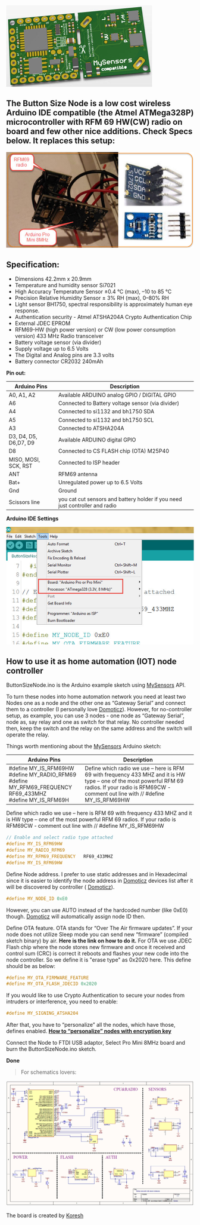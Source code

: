 

![enter image description here](https://github.com/EasySensors/ButtonSizeNode/blob/master/pics/bttnsz.jpg?raw=true)

## The Button Size Node is a low cost wireless Arduino IDE compatible (the Atmel ATMega328P) microcontroller with RFM 69 HW(CW) radio on board and few other nice additions. Check Specs below. It replaces this setup:
![](https://github.com/EasySensors/ButtonSizeNode/blob/master/pics/replce.jpg?raw=true)

## Specification: ##
 - Dimensions 42.2mm x 20.9mm
 - Temperature and humidity sensor Si7021 
 - High Accuracy Temperature Sensor ±0.4 °C (max), –10 to 85 °C
 - Precision Relative Humidity Sensor ± 3% RH (max), 0–80% RH
 - Light sensor BH1750,  spectral responsibility is approximately human eye response.
 - Authentication security - Atmel ATSHA204A Crypto Authentication Chip
 - External JDEC EPROM
 - RFM69-HW (high power version) or CW (low power consumption version) 433 MHz Radio transceiver
 - Battery voltage sensor (via divider)
 - Supply voltage up to 6.5 Volts
 - The Digital and Analog pins are 3.3 volts
 - Battery connector CR2032 240mAh


**Pin out:** 


Arduino Pins|	Description
------------|--------------
A0, A1, A2 |	Available ARDUINO analog GPIO / DIGITAL GPIO
A6 |	Connected to Battery voltage sensor (via divider)
A4 |	Connected to si1132 and bh1750 SDA 
A5 |	Connected to si1132 and bh1750 SCL
A3 |	Connected to  ATSHA204A
D3, D4, D5, D6,D7, D9 |	Available ARDUINO digital GPIO
D8 |	Connected to CS FLASH chip (OTA) M25P40
MISO, MOSI, SCK, RST |	Connected to ISP header
ANT |	RFM69 antenna
Bat+ | Unregulated power up to 6.5 Volts
Gnd | Ground
Scissors line | you cat cut sensors and battery holder if you need just controller and radio


**Arduino IDE Settings**

![Arduino IDE Settings](https://github.com/EasySensors/ButtonSizeNode/blob/master/pics/IDEsettings.jpg?raw=true)



How to use it as home automation (IOT) node controller
------------------------------------------------------


ButtonSizeNode.ino is the Arduino example sketch using [MySensors](https://www.mysensors.org/) API. 

To turn these nodes into home automation network you need at least two Nodes one as a node and the other one as “Gateway Serial” and connect them to a controller (I personally love [Domoticz](https://domoticz.com/)). However, for no-controller setup, as example, you can use 3 nodes - one node as “Gateway Serial”, node as, say relay and one as switch for that relay. No controller needed then, keep the switch and the relay on the same address and the switch will operate the relay.

Things worth mentioning about the  [MySensors](https://www.mysensors.org/) Arduino sketch: 


Arduino Pins|	Description
------------|--------------
#define MY_IS_RFM69HW<br>#define MY_RADIO_RFM69<br>#define MY_RFM69_FREQUENCY   RF69_433MHZ<br>#define MY_IS_RFM69H |	Define which radio we use – here is RFM 69 with frequency 433 MHZ and it is HW type – one of the most powerful RFM 69 radios.  If your radio is RFM69CW - comment out line with // #define MY_IS_RFM69HW 

Define which radio we use – here is RFM 69 with frequency 433 MHZ and it is HW type – one of the most powerful RFM 69 radios.  If your radio is RFM69CW - comment out line with // #define MY_IS_RFM69HW 

```c++
// Enable and select radio type attached 
#define MY_IS_RFM69HW
#define MY_RADIO_RFM69
#define MY_RFM69_FREQUENCY   RF69_433MHZ
#define MY_IS_RFM69HW
```  

Define Node address. I prefer to use static addresses and in Hexadecimal since it is easier to identify the node address in  [Domoticz](https://domoticz.com/) devices list after it will be discovered by controller ( [Domoticz](https://domoticz.com/)).
```c++
#define MY_NODE_ID 0xE0
```
However, you can use AUTO instead of the hardcoded number (like 0xE0) though.  [Domoticz](https://domoticz.com/) will automatically assign node ID then.

Define OTA feature. OTA stands for “Over The Air firmware updates”. If your node does not utilize Sleep mode you can send new “firmware” (compiled sketch binary) by air. **Here is the link on how to do it.**
For OTA we use JDEC Flash chip where the node stores new firmware and once it received and control sum (CRC) is correct it reboots and flashes your new code into the node controller. So we define it is "erase type" as 0x2020 here. This define should be as below: 
```c++
#define MY_OTA_FIRMWARE_FEATURE
#define MY_OTA_FLASH_JDECID 0x2020
```
If you would like to use Crypto Authentication to secure your nodes from intruders or interference, you need to enable:

```c++
#define MY_SIGNING_ATSHA204
```
After that, you have to “personalize” all the nodes, which have those, defines enabled. [**How to “personalize” nodes with encryption key**](https://github.com/EasySensors/ButtonSizeNode/blob/master/SecurityPersonalizationHowTo.md)

Connect the Node to FTDI USB adaptor, Select Pro Mini 8MHz board and burn the ButtonSizeNode.ino sketch.

**Done**

>For schematics lovers:

![enter image description here](https://github.com/EasySensors/ButtonSizeNode/blob/master/pics/schematic.jpg?raw=true)

The board is created by  [Koresh](https://www.openhardware.io/user/143/projects/Koresh)
